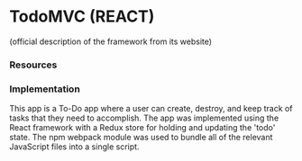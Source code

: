 # TodoMVC (REACT)
(official description of the framework from its website)

### Resources

### Implementation
This app is a To-Do app where a user can create, destroy, and keep track of tasks that they need to accomplish. The app was implemented using the React framework with a Redux store for holding and updating the 'todo' state. The npm webpack module was used to bundle all of the relevant JavaScript files into a single script. 
